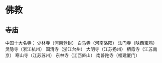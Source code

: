 # 佛教



## 寺庙

中国十大名寺：
	少林寺（河南登封）
	白马寺（河南洛阳）
	法门寺（陕西宝鸡）
	灵隐寺（浙江杭州）
	国清寺（浙江台州）
	大明寺（江苏扬州）
	栖霞寺（江苏南京）
	寒山寺（江苏苏州）
	东林寺（江西庐山）
	南普陀寺（福建厦门）
